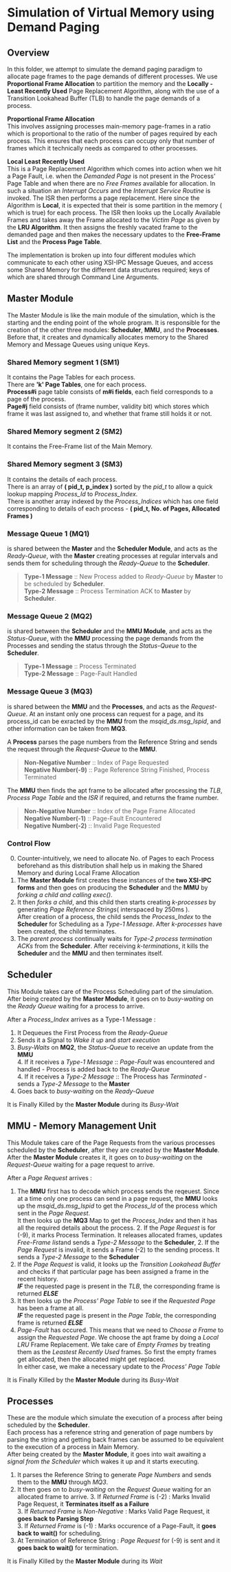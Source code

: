 # Simulation of Virtual Memory using Demand Paging

## Overview
In this folder, we attempt to simulate the demand paging paradigm to allocate page frames to the page demands of different processes. We use **Proportional Frame Allocation** to partition the memory and the **Locally - Least Recently Used** Page Replacement Algorithm, along with the use of a Transition Lookahead Buffer (TLB) to handle the page demands of a process.  

**Proportional Frame Allocation**  
This involves assigning processes main-memory page-frames in a ratio which is proportional to the ratio of the number of pages required by each process. This ensures that each process can occupy only that number of frames which it technically needs as compared to other processes. 

**Local Least Recently Used**    
This is a Page Replacement Algorithm which comes into action when we hit a Page Fault, i.e. when the _Demanded Page_ is not present in the Process' Page Table and when there are no _Free Frames_ available for allocation. In such a situation an _Interrupt Occurs_ and the _Interrupt Service Routine_ is invoked. The ISR then performs a page replacement. Here since the Algorithm is **Local**, it is expected that their is some partition in the memory ( which is true) for each process. The ISR then looks up the Locally Available Frames and takes away the Frame allocated to the _Victim Page_ as given by the **LRU Algorithm**. It then assigns the freshly vacated frame to the demanded page and then makes the necessary updates to the **Free-Frame List** and the **Process Page Table**. 

The implementation is broken up into four different modules which communicate to each other using XSI-IPC Message Queues, and access some Shared Memory for the different data structures required; keys of which are shared through Command Line Arguments.

## Master Module 
The Master Module is like the main module of the simulation, which is the starting and the ending point of the whole program.
It is responsible for the creation of the other three modules: **Scheduler**, **MMU**, and the **Processes**. Before that, it creates and dynamically allocates memory to the Shared Memory and Message Queues using unique Keys.

### Shared Memory segment 1 (SM1)   
It contains the Page Tables for each process.  
There are **'k' Page Tables**, one for each process.  
**Process#i** page table consists of **m#i fields**, each field corresponds to a page of the process.   
**Page#j** field consists of (frame number, validity bit) which stores which frame it was last assigned to, and whether that frame still holds it or not. 

### Shared Memory segment 2 (SM2)  
It contains the Free-Frame list of the Main Memory.  

### Shared Memory segment 3 (SM3)  
It contains the details of each process.   
There is an array of **( pid\_t, p\_index )** sorted by the *pid_t* to allow a quick lookup mapping *Process_Id* to *Process_Index*.     
There is another array indexed by the *Process_Indices* which has one field corresponding to details of each process - **( pid\_t, No. of Pages, Allocated Frames )**

### Message Queue 1 (MQ1)  
is shared between the **Master** and the **Scheduler Module**, and acts as the _Ready-Queue_, with the **Master** creating processes at regular intervals and sends them for scheduling through the _Ready-Queue_ to the **Scheduler**.
>	**Type-1 Message** :: New Process added to *Ready-Queue* by **Master** to be scheduled by **Scheduler**.  
>	**Type-2 Message** :: Process Termination ACK to **Master** by **Scheduler**.

### Message Queue 2 (MQ2)  
is shared between the **Scheduler** and the **MMU Module**, and acts as the _Status-Queue_, with the **MMU** processing the page demands from the Processes and sending the status through the _Status-Queue_ to the **Scheduler**.  
>	**Type-1 Message** :: Process Terminated  
>	**Type-2 Message** :: Page-Fault Handled

### Message Queue 3 (MQ3)  
is shared between the **MMU** and the **Processes**, and acts as the _Request-Queue_. At an instant only one process can request for a page, and its process_id can be exracted by the **MMU** from the *msqid\_ds.msg\_lspid*, and other information can be taken from **MQ3**.

A **Process** parses the page numbers from the Reference String and sends the request through the _Request-Queue_ to the **MMU**.  
>	**Non-Negative Number**  :: Index of Page Requested  
>	**Negative Number(-9)**  :: Page Reference String Finished, Process Terminated    

The **MMU** then finds the apt frame to be allocated after processing the _TLB_, _Process Page Table_ and the _ISR_ if required, and returns the frame number.   
>	**Non-Negative Number**  :: Index of the Page Frame Allocated  
>	**Negative Number(-1)**  :: Page-Fault Encountered  
>	**Negative Number(-2)**	 :: Invalid Page Requested    

### Control Flow
0.  Counter-intuitively, we need to allocate No. of Pages to each Process beforehand as this distribution shall 	help us in making the Shared Memory and during Local Frame Allocation
1.	The **Master Module** first creates these instances of the **two XSI-IPC forms** and then goes on producing 	the  **Scheduler** and the  **MMU** by *forking a child and calling exec()*.  
2.	It then *forks a child*, and this child then starts creating *k-processes* by generating *Page Reference 		Strings*( interspaced by 250ms ).  
	After creation of a process, the child sends the *Process_Index* to the **Scheduler** for Scheduling as a *Type-1 Message*. After *k-processes* have been created, the child terminates.  
2.	The *parent process* continually waits for *Type-2 process termination ACKs* from the **Scheduler**. After 		receiving *k-terminations*, it kills the **Scheduler** and the  **MMU** and then terminates itself. 

## Scheduler
This Module takes care of the Process Scheduling part of the simulation.  
After being created by the **Master Module**, it goes on to *busy-waiting* on the *Ready Queue* waiting for a process to arrive.  

After a *Process_Index* arrives as a Type-1 Message : 

1.  It Dequeues the First Process from the *Ready-Queue*  
2.  Sends it a Signal to *Wake it up* and *start execution*  
3.  *Busy-Waits* on **MQ2**, the *Status-Queue* to receive an update from the **MMU**   
	4. If it receives a *Type-1 Message* :: *Page-Fault* was encountered and handled - Process is added back to the *Ready-Queue*  
	4. If it receives a *Type-2 Message* :: The Process has *Terminated* - sends a *Type-2 Message* to the **Master**   
5.  Goes back to *busy-waiting* on the *Ready-Queue*   

It is Finally Killed by the **Master Module** during its *Busy-Wait*

## MMU - Memory Management Unit
This Module takes care of the Page Requests from the various processes scheduled by the **Scheduler**, after they are created by the **Master Module**.   
After the **Master Module** creates it, it goes on to *busy-waiting* on the *Request-Queue* waiting for a page request to arrive.   

After a *Page Request* arrives :  

1.  The **MMU** first has to decode which process sends the reqeuest. Since at a time only one process can send 	in a page request, the **MMU** looks up the *msqid\_ds.msg\_lspid* to get the *Process_Id* of the process 		which sent in the *Page Request*.  
	It then looks up the **MQ3** Map to get the *Process_Index* and then it has all the required details about the process.
	2. If the *Page Request* is for (-9), it marks Process Termination. It releases allocated frames, updates *Free-Frame list*and sends a *Type-2 Message* to the **Scheduler**, 
	2. If the *Page Request* is invalid, it sends a Frame (-2) to the sending process. It sends a *Type-2 Message* to the **Scheduler**
2.  If the *Page Request* is valid, it looks up the *Transition Lookahead Buffer* and checks if that particular 	page has been assigned a frame in the recent history.  
   	***IF*** the requested page is present in the *TLB*, the corresponding frame is returned ***ELSE***
3. 	It then looks up the *Process' Page Table* to see if the *Requested Page* has been a frame at all.  
   	***IF*** the requested page is present in the *Page Table*, the corresponding frame is returned ***ELSE***
4. 	*Page-Fault* has occured. This means that we need to *Choose a Frame* to assign the *Requested Page*. We 		choose the apt frame by doing a *Local LRU* Frame Replacement. We take care of *Empty Frames* by treating 		them as the *Leastest Recently Used* frames. So first the empty frames get allocated, then the allocated 		might get replaced.  
	In either case, we make a necessary update to the *Process' Page Table*

It is Finally Killed by the **Master Module** during its *Busy-Wait*

## Processes
These are the module which simulate the execution of a process after being scheduled by the **Scheduler**.   
Each process has a reference string and generation of page numbers by parsing the string and getting back frames can be assumed to be equivalent to the execution of a process in Main Memory.  
After being created by the **Master Module**, it goes into wait awaiting a *signal from the Scheduler* which wakes it up and it starts executing.  

1.  It parses the Reference String to generate *Page Numbers* and sends them to the **MMU** through *MQ3*. 
2.  It then goes on to *busy-waiting* on the *Request Queue* waiting for an allocated frame to arrive.
	3. If *Returned Frame* is (-2) : Marks Invalid Page Request, it **Terminates itself as a Failure**    
	3. If *Returned Frame* is *Non-Negative* : Marks Valid Page Request, it **goes back to Parsing Step**   
	3. If *Returned Frame* is (-1) : Marks occurence of a Page-Fault, it **goes back to wait()** for scheduling. 
4.	At Termination of Reference String : *Page Request* for (-9) is sent and it **goes back to wait()** for 		termination.

It is Finally Killed by the **Master Module** during its *Wait*
